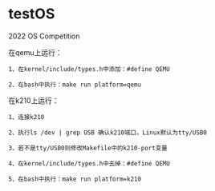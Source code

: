 # testOS
2022 OS Competition

在qemu上运行：

    1、在kernel/include/types.h中添加：#define QEMU

    2、在bash中执行：make run platform=qemu

在k210上运行：

    1、连接k210

    2、执行ls /dev | grep USB 确认k210端口，Linux默认为tty/USB0

    3、若不是tty/USB0则修改Makefile中的k210-port变量

    4、在kernel/include/types.h中去掉：#define QEMU

    5、在bash中执行：make run platform=k210
    